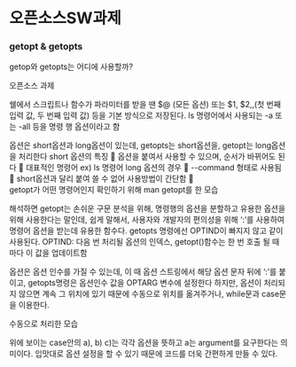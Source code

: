 # 오픈소스SW과제

### getopt & getopts

getop와 getopts는 어디에 사용할까?

오픈소스 과제

 

쉘에서 스크립트나 함수가 파라미터를 받을 땐 $@ (모든 옵션) 또는 $1, $2,,(첫 번째 입력 값, 두 번째 입력 값) 등을 기본 방식으로 저장된다.
ls 명령어에서 사용되는 -a 또는 -all 등을 명령 행 옵션이라고 함
  
 

옵션은 short옵션과 long옵션이 있는데, getopts는 short옵션을, getopt는 long옵션을 처리한다
short 옵션의 특징
	옵션을 붙여서 사용할 수 있으며, 순서가 바뀌어도 된다
	대표적인 명령어 ex) ls 명령어
long 옵션의 경우
	--command 형태로 사용됨 
	short옵션과 달리 붙여 쓸 수 없어 사용방법이 간단함
	
getopt가 어떤 명령어인지 확인하기 위해 man getopt를 한 모습
 
해석하면 getopt는 손쉬운 구문 분석을 위해, 명령행의 옵션을 분할하고 유용한 옵션을 위해 사용한다는 말인데,
쉽게 말해서, 사용자와 개발자의 편의성을 위해 ‘:’를 사용하여 명령어 옵션을 받는데 유용한 함수다. 
getopts 명령에선 OPTIND이 빠지지 않고 같이 사용된다.
OPTIND: 다음 번 처리될 옵션의 인덱스, getopt()함수는 한 번 호출 될 때 마다 이 값을 업데이트함

 
옵션은 옵션 인수를 가질 수 있는데, 이 때 옵션 스트링에서 해당 옵션 문자 뒤에 ‘:’를 붙이고, getopts명령은 옵션인수 값을 OPTARG 변수에 설정한다
하지만, 옵션이 처리되지 않으면 계속 그 위치에 있기 때문에
수동으로 위치를 옮겨주거나, while문과 case문을 이용한다.
 
수동으로 처리한 모습
 
위에 보이는 case안의 a), b) c)는 각각 옵션을 뜻하고 a는 argument를 요구한다는 의미이다.
입맛대로 옵션 설정을 할 수 있기 때문에 코드를 더욱 간편하게 만들 수 있다.


